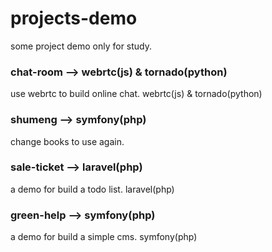 # projects-demo
some project demo only for study.

### chat-room --> webrtc(js) & tornado(python)
use webrtc to build online chat. webrtc(js) & tornado(python)  
### shumeng --> symfony(php)
change books to use again.  
### sale-ticket --> laravel(php)
a demo for build a todo list. laravel(php)  
### green-help --> symfony(php)
a demo for build a simple cms. symfony(php)  
